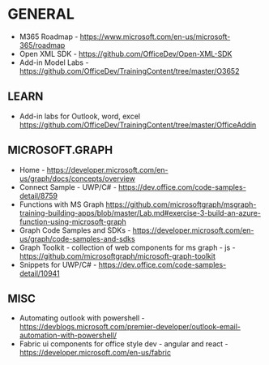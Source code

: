 # GENERAL

* M365 Roadmap - https://www.microsoft.com/en-us/microsoft-365/roadmap
* Open XML SDK - <https://github.com/OfficeDev/Open-XML-SDK>
* Add-in Model Labs - <https://github.com/OfficeDev/TrainingContent/tree/master/O3652>

## LEARN

* Add-in labs for Outlook, word, excel <https://github.com/OfficeDev/TrainingContent/tree/master/OfficeAddin>

## MICROSOFT.GRAPH

* Home - <https://developer.microsoft.com/en-us/graph/docs/concepts/overview>
* Connect Sample - UWP/C# - <https://dev.office.com/code-samples-detail/8759>
* Functions with MS Graph <https://github.com/microsoftgraph/msgraph-training-building-apps/blob/master/Lab.md#exercise-3-build-an-azure-function-using-microsoft-graph>
* Graph Code Samples and SDKs - <https://developer.microsoft.com/en-us/graph/code-samples-and-sdks>
* Graph Toolkit - collection of web components for ms graph - js - https://github.com/microsoftgraph/microsoft-graph-toolkit
* Snippets for UWP/C# - <https://dev.office.com/code-samples-detail/10941>

## MISC

* Automating outlook with powershell - https://devblogs.microsoft.com/premier-developer/outlook-email-automation-with-powershell/
* Fabric ui components for office style dev - angular and react - <https://developer.microsoft.com/en-us/fabric>
